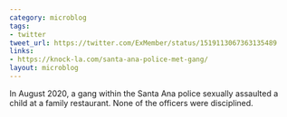 ```yaml
---
category: microblog
tags:
- twitter
tweet_url: https://twitter.com/ExMember/status/1519113067363135489
links:
- https://knock-la.com/santa-ana-police-met-gang/
layout: microblog
---
```

In August 2020, a gang within the Santa Ana police sexually assaulted a child at a family restaurant. None of the officers were disciplined.
